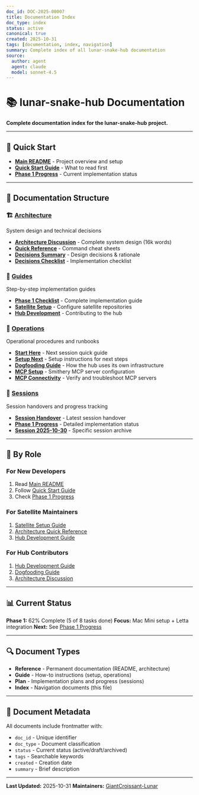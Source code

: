 ```yaml
---
doc_id: DOC-2025-00007
title: Documentation Index
doc_type: index
status: active
canonical: true
created: 2025-10-31
tags: [documentation, index, navigation]
summary: Complete index of all lunar-snake-hub documentation
source:
  author: agent
  agent: claude
  model: sonnet-4.5
---
```


# 📚 lunar-snake-hub Documentation

**Complete documentation index for the lunar-snake-hub project.**

---

## 🚀 Quick Start

- **[Main README](../README.md)** - Project overview and setup
- **[Quick Start Guide](operations/START_HERE.md)** - What to read first
- **[Phase 1 Progress](sessions/PHASE1_PROGRESS.md)** - Current implementation status

---

## 📁 Documentation Structure

### 🏗️ [Architecture](architecture/)

System design and technical decisions

- **[Architecture Discussion](architecture/ARCHITECTURE_DISCUSSION.md)** - Complete system design (16k words)
- **[Quick Reference](architecture/ARCHITECTURE_QUICK_REF.md)** - Command cheat sheets
- **[Decisions Summary](architecture/YOUR_DECISIONS_SUMMARY.md)** - Design decisions & rationale
- **[Decisions Checklist](architecture/ARCHITECTURE_DECISIONS_CHECKLIST.md)** - Implementation checklist

### 📖 [Guides](guides/)

Step-by-step implementation guides

- **[Phase 1 Checklist](guides/PHASE1_CHECKLIST.md)** - Complete implementation guide
- **[Satellite Setup](guides/SATELLITE_SETUP.md)** - Configure satellite repositories
- **[Hub Development](guides/HUB_DEVELOPMENT.md)** - Contributing to the hub

### 🔧 [Operations](operations/)

Operational procedures and runbooks

- **[Start Here](operations/START_HERE.md)** - Next session quick guide
- **[Setup Next](operations/SETUP_NEXT.md)** - Setup instructions for next steps
- **[Dogfooding Guide](operations/DOGFOODING.md)** - How the hub uses its own infrastructure
- **[MCP Setup](operations/MCP_SETUP.md)** - Smithery MCP server configuration
- **[MCP Connectivity](operations/MCP_CONNECTIVITY.md)** - Verify and troubleshoot MCP servers

### 📅 [Sessions](sessions/)

Session handovers and progress tracking

- **[Session Handover](sessions/HANDOVER.md)** - Latest session handover
- **[Phase 1 Progress](sessions/PHASE1_PROGRESS.md)** - Detailed implementation status
- **[Session 2025-10-30](sessions/SESSION_HANDOVER_2025-10-30.md)** - Specific session archive

---

## 🎯 By Role

### For New Developers

1. Read [Main README](../README.md)
2. Follow [Quick Start Guide](operations/START_HERE.md)
3. Check [Phase 1 Progress](sessions/PHASE1_PROGRESS.md)

### For Satellite Maintainers

1. [Satellite Setup Guide](guides/SATELLITE_SETUP.md)
2. [Architecture Quick Reference](architecture/ARCHITECTURE_QUICK_REF.md)
3. [Hub Development Guide](guides/HUB_DEVELOPMENT.md)

### For Hub Contributors

1. [Hub Development Guide](guides/HUB_DEVELOPMENT.md)
2. [Dogfooding Guide](operations/DOGFOODING.md)
3. [Architecture Discussion](architecture/ARCHITECTURE_DISCUSSION.md)

---

## 📊 Current Status

**Phase 1:** 62% Complete (5 of 8 tasks done)
**Focus:** Mac Mini setup + Letta integration
**Next:** See [Phase 1 Progress](sessions/PHASE1_PROGRESS.md)

---

## 🔍 Document Types

- **Reference** - Permanent documentation (README, architecture)
- **Guide** - How-to instructions (setup, operations)
- **Plan** - Implementation plans and progress (sessions)
- **Index** - Navigation documents (this file)

---

## 📝 Document Metadata

All documents include frontmatter with:

- `doc_id` - Unique identifier
- `doc_type` - Document classification
- `status` - Current status (active/draft/archived)
- `tags` - Searchable keywords
- `created` - Creation date
- `summary` - Brief description

---

**Last Updated:** 2025-10-31
**Maintainers:** [GiantCroissant-Lunar](https://github.com/GiantCroissant-Lunar)

